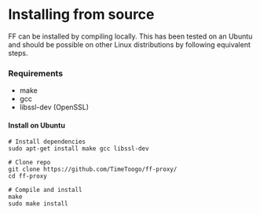# Installing from source

FF can be installed by compiling locally.
This has been tested on an Ubuntu and should be possible on other Linux distributions by following equivalent steps.

### Requirements

- make
- gcc
- libssl-dev (OpenSSL)

#### Install on Ubuntu

```
# Install dependencies
sudo apt-get install make gcc libssl-dev

# Clone repo
git clone https://github.com/TimeToogo/ff-proxy/
cd ff-proxy

# Compile and install
make
sudo make install
```
